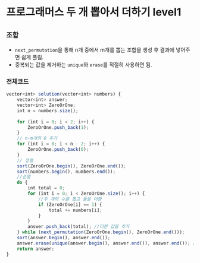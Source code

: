 # 프로그래머스 두 개 뽑아서 더하기 level1 
`조합`
---
- `next_permutation`을 통해 n개 중에서 m개를 뽑는 조합을 생성 후 결과에 넣어주면 쉽게 풀림.
- 중복되는 값을 제거하는 `unique`와 `erase`를 적절히 사용하면 됨.

### 전체코드 
```jsx
vector<int> solution(vector<int> numbers) {
	vector<int> answer;
	vector<int> ZeroOrOne;
	int n = numbers.size();
	
	for (int i = 0; i < 2; i++) {
		ZeroOrOne.push_back(1);
	}
	// n-m개의 0 추가
	for (int i = 0; i < n - 2; i++) {
		ZeroOrOne.push_back(0);
	}
	// 정렬
	sort(ZeroOrOne.begin(), ZeroOrOne.end());
	sort(numbers.begin(), numbers.end());
	//순열
	do {
		int total = 0;
		for (int i = 0; i < ZeroOrOne.size(); i++) {
			//두 개의 수를 뽑고 둘을 더함
			if (ZeroOrOne[i] == 1) {
				total += numbers[i];
			}
		}
		answer.push_back(total); //더한 값을 추가
	} while (next_permutation(ZeroOrOne.begin(), ZeroOrOne.end()));
	sort(answer.begin(), answer.end()); 
	answer.erase(unique(answer.begin(), answer.end()), answer.end()); //중복된 결과 제거
	return answer;
}
```
